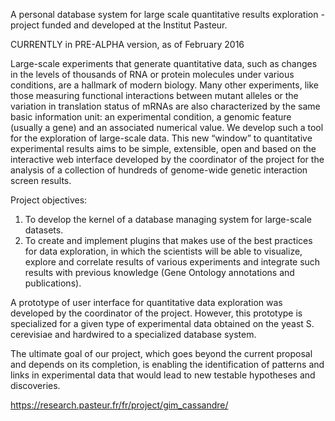 A personal database system for large scale quantitative results exploration - project funded and developed at the Institut Pasteur.

CURRENTLY in PRE-ALPHA version, as of February 2016

Large-scale experiments that generate quantitative data, such as changes in the levels of thousands of RNA or protein molecules under various conditions, are a hallmark of modern biology. Many other experiments, like those measuring functional interactions between mutant alleles or the variation in translation status of mRNAs are also characterized by the same basic information unit: an experimental condition, a genomic feature (usually a gene) and an associated numerical value. We develop such a tool for the exploration of large-scale data. This new “window” to quantitative experimental results aims to be simple, extensible, open and based on the interactive web interface developed by the coordinator of the project for the analysis of a collection of hundreds of genome-wide genetic interaction screen results.

Project objectives: 

1. To develop the kernel of a database managing system for large-scale datasets. 
2. To create and implement plugins that makes use of the best practices for data exploration, in which the scientists will be able to visualize, explore and correlate results of various experiments and integrate such results with previous knowledge (Gene Ontology annotations and publications).
 
A prototype of user interface for quantitative data exploration was developed by the coordinator of the project. However, this prototype is specialized for a given type of experimental data obtained on the yeast S. cerevisiae and hardwired to a specialized database system.

The ultimate goal of our project, which goes beyond the current proposal and depends on its completion, is enabling the identification of patterns and links in experimental data that would lead to new testable hypotheses and discoveries.

https://research.pasteur.fr/fr/project/gim_cassandre/

